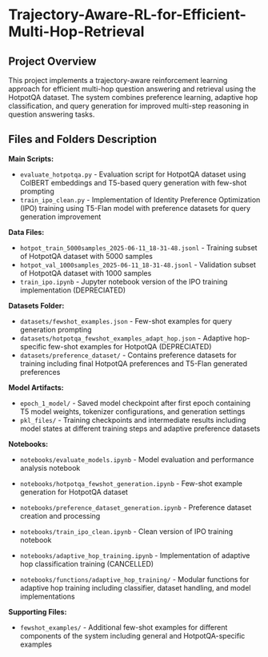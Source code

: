 # Trajectory-Aware-RL-for-Efficient-Multi-Hop-Retrieval

## Project Overview

This project implements a trajectory-aware reinforcement learning approach for efficient multi-hop question answering and retrieval using the HotpotQA dataset. The system combines preference learning, adaptive hop classification, and query generation for improved multi-step reasoning in question answering tasks.

## Files and Folders Description

**Main Scripts:**

- `evaluate_hotpotqa.py` - Evaluation script for HotpotQA dataset using ColBERT embeddings and T5-based query generation with few-shot prompting
- `train_ipo_clean.py` - Implementation of Identity Preference Optimization (IPO) training using T5-Flan model with preference datasets for query generation improvement

**Data Files:**

- `hotpot_train_5000samples_2025-06-11_18-31-48.jsonl` - Training subset of HotpotQA dataset with 5000 samples
- `hotpot_val_1000samples_2025-06-11_18-31-48.jsonl` - Validation subset of HotpotQA dataset with 1000 samples
- `train_ipo.ipynb` - Jupyter notebook version of the IPO training implementation (DEPRECIATED)

**Datasets Folder:**

- `datasets/fewshot_examples.json` - Few-shot examples for query generation prompting
- `datasets/hotpotqa_fewshot_examples_adapt_hop.json` - Adaptive hop-specific few-shot examples for HotpotQA (DEPRECIATED)
- `datasets/preference_dataset/` - Contains preference datasets for training including final HotpotQA preferences and T5-Flan generated preferences

**Model Artifacts:**

- `epoch_1_model/` - Saved model checkpoint after first epoch containing T5 model weights, tokenizer configurations, and generation settings
- `pkl_files/` - Training checkpoints and intermediate results including model states at different training steps and adaptive preference datasets

**Notebooks:**


- `notebooks/evaluate_models.ipynb` - Model evaluation and performance analysis notebook
- `notebooks/hotpotqa_fewshot_generation.ipynb` - Few-shot example generation for HotpotQA dataset
- `notebooks/preference_dataset_generation.ipynb` - Preference dataset creation and processing
- `notebooks/train_ipo_clean.ipynb` - Clean version of IPO training notebook

- `notebooks/adaptive_hop_training.ipynb` - Implementation of adaptive hop classification training (CANCELLED)
- `notebooks/functions/adaptive_hop_training/` - Modular functions for adaptive hop training including classifier, dataset handling, and model implementations

**Supporting Files:**

- `fewshot_examples/` - Additional few-shot examples for different components of the system including general and HotpotQA-specific examples